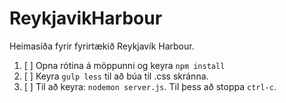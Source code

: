 # ReykjavikHarbour
Heimasíða fyrir fyrirtækið Reykjavík Harbour.

1. [ ] Opna rótina á möppunni og keyra `npm install`
2. [ ] Keyra `gulp less` til að búa til .css skránna.
3. [ ] Til að keyra: `nodemon server.js`. Til þess að stoppa `ctrl-c`.
